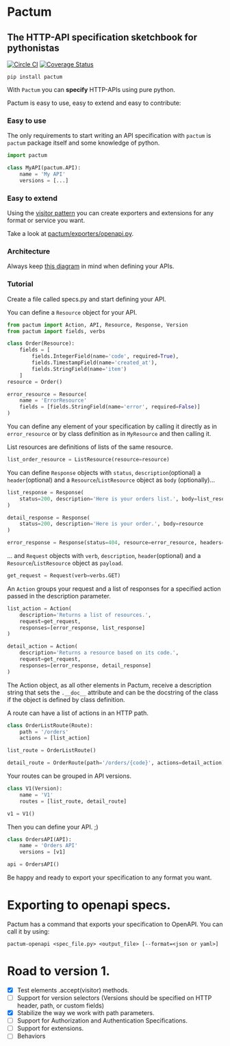 # Pactum
## The HTTP-API specification sketchbook for pythonistas

[![Circle CI](https://circleci.com/gh/pactum-org/pactum.svg?style=svg)](https://circleci.com/gh/pactum-org/pactum)
[![Coverage Status](https://coveralls.io/repos/github/pactum-org/pactum/badge.svg?branch=master)](https://coveralls.io/github/pactum-org/pactum?branch=master)

```shell
pip install pactum
```

With `Pactum` you can **specify** HTTP-APIs using pure python.

Pactum is easy to use, easy to extend and easy to contribute:

### Easy to use

The only requirements to start writing an API specification with `pactum`
is `pactum` package itself and some knowledge of python.

```python
import pactum

class MyAPI(pactum.API):
    name = 'My API'
    versions = [...]
```

### Easy to extend

Using the [visitor pattern](http://wiki.c2.com/?VisitorPattern) you can create
exporters and extensions for any format or service you want.

Take a look at [pactum/exporters/openapi.py](https://github.com/pactum-org/pactum/blob/master/pactum/exporters/openapi.py).

### Architecture

Always keep [this diagram](https://github.com/pactum-org/pactum/wiki/Architecture-Diagram) in mind when defining your APIs.


### Tutorial

Create a file called specs.py and start defining your API.

You can define a `Resource` object for your API.

```python
from pactum import Action, API, Resource, Response, Version
from pactum import fields, verbs

class Order(Resource):
    fields = [
        fields.IntegerField(name='code', required=True),
        fields.TimestampField(name='created_at'),
        fields.StringField(name='item')
    ]
resource = Order()

error_resource = Resource(
    name = 'ErrorResource'
    fields = [fields.StringField(name='error', required=False)]
)
```
You can define any element of your specification by calling it directly as in
`error_resource` or by class definition as in `MyResource` and then calling it.


List resources are definitions of lists of the same resource.
```python
list_order_resource = ListResource(resource=resource)
```

You can define `Response` objects with `status`, `description`(optional)  a
`header`(optional) and a `Resource`/`ListResource` object as `body` (optionally)...

```python
list_response = Response(
    status=200, description='Here is your orders list.', body=list_resource
)

detail_response = Response(
    status=200, description='Here is your order.', body=resource
)

error_response = Response(status=404, resource=error_resource, headers=[('Content-type': 'application-json')])
```

... and `Request` objects with `verb`, `description`, `header`(optional) and a `Resource`/`ListResource`
object as `payload`.

```python
get_request = Request(verb=verbs.GET)
```

An `Action` groups your request and a list of responses for a specified action passed in the description parameter.
```python
list_action = Action(
    description='Returns a list of resources.',
    request=get_request,
    responses=[error_response, list_response]
)

detail_action = Action(
    description='Returns a resource based on its code.',
    request=get_request,
    responses=[error_response, detail_response]
)


```
The Action object, as all other elements in Pactum, receive a description string
that sets the `.__doc__` attribute and can be the docstring of the class
if the object is defined by class definition.

A route can have a list of actions in an HTTP path.
```python
class OrderListRoute(Route):
    path = '/orders'
    actions = [list_action]

list_route = OrderListRoute()

detail_route = OrderRoute(path='/orders/{code}', actions=detail_action)
```

Your routes can be grouped in API versions.
```python
class V1(Version):
    name = 'V1'
    routes = [list_route, detail_route]

v1 = V1()
```
Then you can define your API. ;)
```python
class OrdersAPI(API):
    name = 'Orders API'
    versions = [v1]

api = OrdersAPI()
```
Be happy and ready to export your specification to any format you want.

# Exporting to openapi specs.
Pactum has a command that exports your specification to OpenAPI. You can call it by using:
```
pactum-openapi <spec_file.py> <output_file> [--format=<json or yaml>]
```


# Road to version 1.
- [x] Test elements .accept(visitor) methods.
- [ ] Support for version selectors (Versions should be specified on HTTP header, path, or custom fields)
- [x] Stabilize the way we work with path parameters.
- [ ] Support for Authorization and Authentication Specifications.
- [ ] Support for extensions.
- [ ] Behaviors

